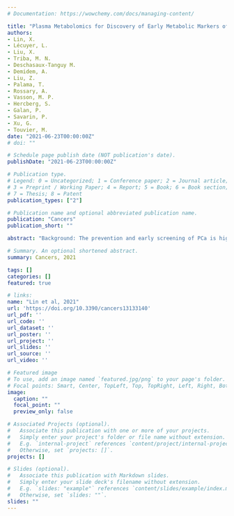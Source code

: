 ```yaml
---
# Documentation: https://wowchemy.com/docs/managing-content/

title: "Plasma Metabolomics for Discovery of Early Metabolic Markers of Prostate Cancer Based on Ultra-High-Performance Liquid Chromatography-High Resolution Mass Spectrometry"
authors:
- Lin, X.
- Lécuyer, L.
- Liu, X.
- Triba, M. N.
- Deschasaux-Tanguy M.
- Demidem, A.
- Liu, Z.
- Palama, T.
- Rossary, A.
- Vasson, M. P.
- Hercberg, S.
- Galan, P.
- Savarin, P.
- Xu, G.
- Touvier, M.
date: "2021-06-23T00:00:00Z"
# doi: ""

# Schedule page publish date (NOT publication's date).
publishDate: "2021-06-23T00:00:00Z"

# Publication type.
# Legend: 0 = Uncategorized; 1 = Conference paper; 2 = Journal article;
# 3 = Preprint / Working Paper; 4 = Report; 5 = Book; 6 = Book section;
# 7 = Thesis; 8 = Patent
publication_types: ["2"]

# Publication name and optional abbreviated publication name.
publication: "Cancers"
publication_short: ""

abstract: "Background: The prevention and early screening of PCa is highly dependent on the identification of new biomarkers. In this study, we investigated whether plasma metabolic profiles from healthy males provide novel early biomarkers associated with future risk of PCa. Methods: Using the Supplémentation en Vitamines et Minéraux Antioxydants (SU.VI.MAX) cohort, we identified plasma samples collected from 146 PCa cases up to 13 years prior to diagnosis and 272 matched controls. Plasma metabolic profiles were characterized using ultra-high-performance liquid chromatography-high resolution mass spectrometry (UHPLC-HRMS). Results: Orthogonal partial least squares discriminant analysis (OPLS-DA) discriminated PCa cases from controls, with a median area under the receiver operating characteristic curve (AU-ROC) of 0.92 using a 1000-time repeated random sub-sampling validation. Sparse Partial Least Squares Discriminant Analysis (sPLS-DA) identified the top 10 most important metabolites (p < 0.001) discriminating PCa cases from controls. Among them, phosphate, ethyl oleate, eicosadienoic acid were higher in individuals that developed PCa than in the controls during the follow-up. In contrast, 2-hydroxyadenine, sphinganine, L-glutamic acid, serotonin, 7-keto cholesterol, tiglyl carnitine, and sphingosine were lower. Conclusion: Our results support the dysregulation of amino acids and sphingolipid metabolism during the development of PCa. After validation in an independent cohort, these signatures may promote the development of new prevention and screening strategies to identify males at future risk of PCa."

# Summary. An optional shortened abstract.
summary: Cancers, 2021

tags: []
categories: []
featured: true

# links:
name: "Lin et al, 2021"
url: 'https://doi.org/10.3390/cancers13133140'
url_pdf: ''
url_code: ''
url_dataset: ''
url_poster: ''
url_project: ''
url_slides: ''
url_source: ''
url_video: ''

# Featured image
# To use, add an image named `featured.jpg/png` to your page's folder. 
# Focal points: Smart, Center, TopLeft, Top, TopRight, Left, Right, BottomLeft, Bottom, BottomRight.
image:
  caption: ""
  focal_point: ""
  preview_only: false

# Associated Projects (optional).
#   Associate this publication with one or more of your projects.
#   Simply enter your project's folder or file name without extension.
#   E.g. `internal-project` references `content/project/internal-project/index.md`.
#   Otherwise, set `projects: []`.
projects: []

# Slides (optional).
#   Associate this publication with Markdown slides.
#   Simply enter your slide deck's filename without extension.
#   E.g. `slides: "example"` references `content/slides/example/index.md`.
#   Otherwise, set `slides: ""`.
slides: ""
---
```

